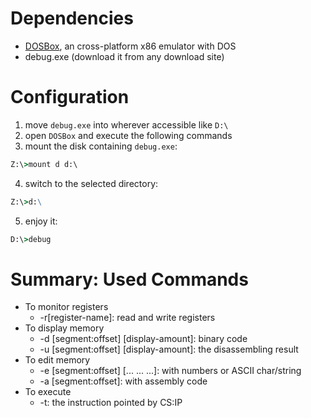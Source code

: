 # Dependencies
- [DOSBox](https://www.dosbox.com/), an cross-platform x86 emulator with DOS
- debug.exe (download it from any download site)
# Configuration
1. move `debug.exe` into wherever accessible like `D:\`
2. open `DOSBox` and execute the following commands
3. mount the disk containing `debug.exe`:
```cmd
Z:\>mount d d:\
```
4. switch to the selected directory:
```cmd
Z:\>d:\
```
5. enjoy it:
```cmd
D:\>debug
```
# Summary: Used Commands
- To monitor registers
    - -r[register-name]: read and write registers
- To display memory
    - -d [segment:offset] [display-amount]: binary code
    - -u [segment:offset] [display-amount]: the disassembling result
- To edit memory
    - -e [segment:offset] [... ... ...]: with numbers or ASCII char/string
    - -a [segment:offset]: with assembly code
- To execute
    - -t: the instruction pointed by CS:IP
